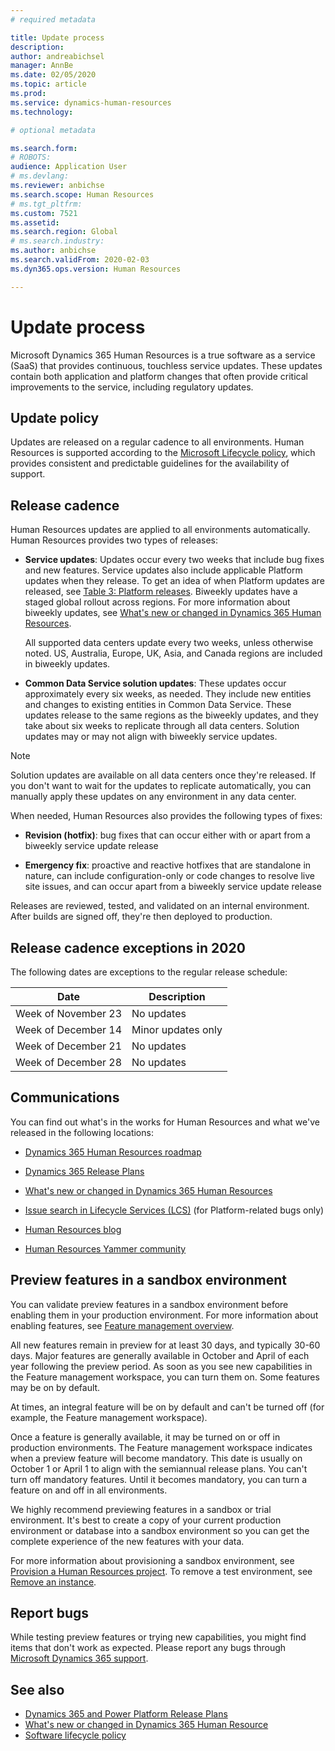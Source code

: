 ```yaml
---
# required metadata

title: Update process
description: 
author: andreabichsel
manager: AnnBe
ms.date: 02/05/2020
ms.topic: article
ms.prod: 
ms.service: dynamics-human-resources
ms.technology: 

# optional metadata

ms.search.form: 
# ROBOTS: 
audience: Application User
# ms.devlang: 
ms.reviewer: anbichse
ms.search.scope: Human Resources
# ms.tgt_pltfrm: 
ms.custom: 7521
ms.assetid: 
ms.search.region: Global
# ms.search.industry: 
ms.author: anbichse
ms.search.validFrom: 2020-02-03
ms.dyn365.ops.version: Human Resources

---
```


# Update process

Microsoft Dynamics 365 Human Resources is a true software as a service (SaaS) that provides continuous, touchless service updates. These updates contain both application and platform changes that often provide critical improvements to the service, including regulatory updates.

## Update policy

Updates are released on a regular cadence to all environments. Human Resources is supported according to the [Microsoft Lifecycle policy](https://support.microsoft.com/en-us/hub/4095338/microsoft-lifecycle-policy), which provides consistent and predictable guidelines for the availability of support.

## Release cadence

Human Resources updates are applied to all environments automatically. Human Resources provides two types of releases:

- **Service updates**: Updates occur every two weeks that include bug fixes and new features. Service updates also include applicable Platform updates when they release. To get an idea of when Platform updates are released, see [Table 3: Platform releases](https://docs.microsoft.com/dynamics365/fin-ops-core/dev-itpro/migration-upgrade/versions-update-policy#table-3-platform-releases). Biweekly updates have a staged global rollout across regions. For more information about biweekly updates, see [What's new or changed in Dynamics 365 Human Resources](https://docs.microsoft.com/en-us/dynamics365/human-resources/hr-admin-whats-new).

    All supported data centers update every two weeks, unless otherwise noted. US, Australia, Europe, UK, Asia, and Canada regions are included in biweekly updates. 

- **Common Data Service solution updates**: These updates occur approximately every six weeks, as needed. They include new entities and changes to existing entities in Common Data Service. These updates release to the same regions as the biweekly updates, and they take about six weeks to replicate through all data centers. Solution updates may or may not align with biweekly service updates.

> [!NOTE]
> Solution updates are available on all data centers once they're released. If you don't want to wait for the updates to replicate automatically, you can manually apply these updates on any environment in any data center.

When needed, Human Resources also provides the following types of fixes:

- **Revision (hotfix)**: bug fixes that can occur either with or apart from a biweekly service update release

- **Emergency fix**: proactive and reactive hotfixes that are standalone in nature, can include configuration-only or code changes to resolve live site issues, and can occur apart from a biweekly service update release

Releases are reviewed, tested, and validated on an internal environment. After builds are signed off, they're then deployed to production.

## Release cadence exceptions in 2020

The following dates are exceptions to the regular release schedule:

| Date | Description |
| --- | --- |
| Week of November 23 | No updates |
| Week of December 14 | Minor updates only |
| Week of December 21 | No updates |
| Week of December 28 | No updates |

## Communications

You can find out what's in the works for Human Resources and what we've released in the following locations:

- [Dynamics 365 Human Resources roadmap](https://dynamics.microsoft.com/roadmap/human-resources/)

- [Dynamics 365 Release Plans](https://docs.microsoft.com/dynamics365/release-plans/)

- [What's new or changed in Dynamics 365 Human Resources](hr-admin-whats-new.md)

- [Issue search in Lifecycle Services (LCS)](https://docs.microsoft.com/dynamics365/fin-ops-core/dev-itpro/lifecycle-services/issue-search-lcs) (for Platform-related bugs only)

- [Human Resources blog](https://community.dynamics.com/365/talent/b/dynamics365fortalent)

- [Human Resources Yammer community](https://www.yammer.com/dynamicsaxfeedbackprograms/#/threads/inGroup?type=in_group&feedId=10542230)

## Preview features in a sandbox environment

You can validate preview features in a sandbox environment before enabling them in your production environment. For more information about enabling features, see [Feature management overview](https://docs.microsoft.com/dynamics365/fin-ops-core/fin-ops/get-started/feature-management/feature-management-overview).

All new features remain in preview for at least 30 days, and typically 30-60 days. Major features are generally available in October and April of each year following the preview period. As soon as you see new capabilities in the Feature management workspace, you can turn them on. Some features may be on by default.

At times, an integral feature will be on by default and can't be turned off (for example, the Feature management workspace).

Once a feature is generally available, it may be turned on or off in production environments. The Feature management workspace indicates when a preview feature will become mandatory. This date is usually on October 1 or April 1 to align with the semiannual release plans. You can't turn off mandatory features. Until it becomes mandatory, you can turn a feature on and off in all environments.

We highly recommend previewing features in a sandbox or trial environment. It's best to create a copy of your current production environment or database into a sandbox environment so you can get the complete experience of the new features with your data.

For more information about provisioning a sandbox environment, see [Provision a Human Resources project](hr-admin-setup-provision.md). To remove a test environment, see [Remove an instance](hr-admin-setup-remove-instance.md#remove-a-test-drive-environment). 

## Report bugs

While testing preview features or trying new capabilities, you might find items that don't work as expected. Please report any bugs through [Microsoft Dynamics 365 support](https://dynamics.microsoft.com/support/).

## See also

- [Dynamics 365 and Power Platform Release Plans](https://docs.microsoft.com/dynamics365/release-plans)
- [What's new or changed in Dynamics 365 Human Resource](hr-admin-whats-new.md)
- [Software lifecycle policy](https://docs.microsoft.com/dynamics365/fin-ops-core/dev-itpro/migration-upgrade/versions-update-policy)

